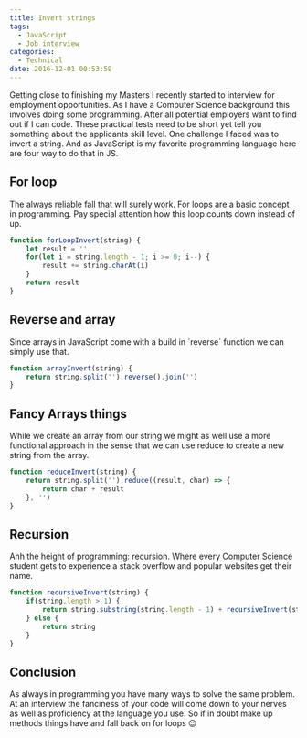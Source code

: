 ```yaml
---
title: Invert strings
tags:
  - JavaScript
  - Job interview
categories:
  - Technical
date: 2016-12-01 00:53:59
---
```



Getting close to finishing my Masters I recently started to interview for employment opportunities. As I have a Computer Science background this involves doing some programming. After all potential employers want to find out if I can code. These practical tests need to be short yet tell you something about the applicants skill level. One challenge I faced was to invert a string. And as JavaScript is my favorite programming language here are four way to do that in JS.

## For loop

The always reliable fall that will surely work. For loops are a basic concept in programming. Pay special attention how this loop counts down instead of up.

```JavaScript
function forLoopInvert(string) {
	let result = ''
	for(let i = string.length - 1; i >= 0; i--) {
		result += string.charAt(i)
	}
	return result
}
```

## Reverse and array

Since arrays in JavaScript come with a build in ´reverse´ function we can simply use that.

```JavaScript
function arrayInvert(string) {
	return string.split('').reverse().join('')
}
```

## Fancy Arrays things

While we create an array from our string we might as well use a more functional approach in the sense that we can use reduce to create a new string from the array.

```JavaScript
function reduceInvert(string) {
	return string.split('').reduce((result, char) => {
		return char + result
	}, '')
}
```

## Recursion

Ahh the height of programming: recursion. Where every Computer Science student gets to experience a stack overflow and popular websites get their name.

```JavaScript
function recursiveInvert(string) {
	if(string.length > 1) {
		return string.substring(string.length - 1) + recursiveInvert(string.substring(0, string.length - 1))
	} else {
		return string
	}
}
```

## Conclusion

As always in programming you have many ways to solve the same problem. At an interview the fanciness of your code will come down to your nerves as well as proficiency at the language you use. So if in doubt make up methods things have and fall back on for loops 😉
